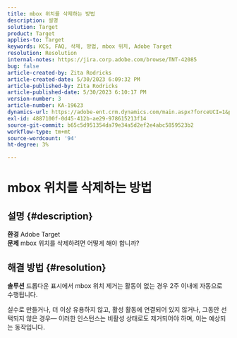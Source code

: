 ```yaml
---
title: mbox 위치를 삭제하는 방법
description: 설명
solution: Target
product: Target
applies-to: Target
keywords: KCS, FAQ, 삭제, 방법, mbox 위치, Adobe Target
resolution: Resolution
internal-notes: https://jira.corp.adobe.com/browse/TNT-42085
bug: false
article-created-by: Zita Rodricks
article-created-date: 5/30/2023 6:09:32 PM
article-published-by: Zita Rodricks
article-published-date: 5/30/2023 6:10:17 PM
version-number: 3
article-number: KA-19623
dynamics-url: https://adobe-ent.crm.dynamics.com/main.aspx?forceUCI=1&pagetype=entityrecord&etn=knowledgearticle&id=d9045f1c-15ff-ed11-8f6e-6045bd006b25
exl-id: 4887100f-0d45-412b-ae29-978615213f14
source-git-commit: b65c5d951354da79e34a5d2ef2e4abc5859523b2
workflow-type: tm+mt
source-wordcount: '94'
ht-degree: 3%

---
```


# mbox 위치를 삭제하는 방법

## 설명 {#description}

<b>환경</b>
Adobe Target<br><b>문제</b>
mbox 위치를 삭제하려면 어떻게 해야 합니까?

## 해결 방법 {#resolution}


<b>솔루션</b>
드롭다운 표시에서 mbox 위치 제거는 활동이 없는 경우 2주 이내에 자동으로 수행됩니다.

실수로 만들거나, 더 이상 유용하지 않고, 활성 활동에 연결되어 있지 않거나, 그동안 선택되지 않은 경우— 이러한 인스턴스는 비활성 상태로도 제거되어야 하며, 이는 예상되는 동작입니다.
